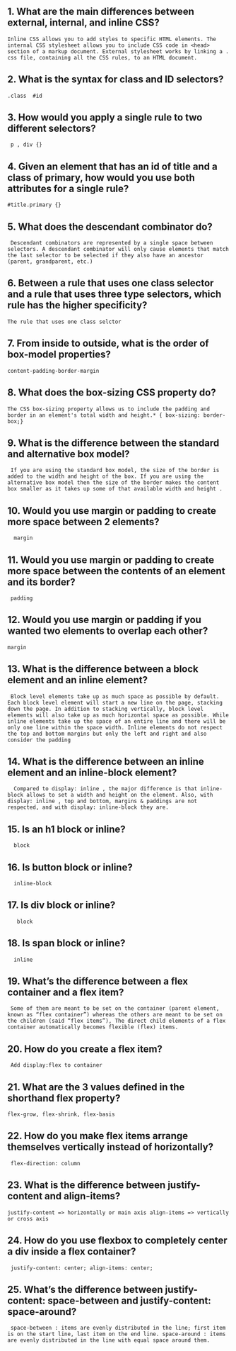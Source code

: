 ## 1. What are the main differences between external, internal, and inline CSS?
`Inline CSS allows you to add styles to specific HTML elements. The internal CSS stylesheet allows you to include CSS code in <head> section of a markup document. External stylesheet works by linking a . css file, containing all the CSS rules, to an HTML document.`

## 2. What is the syntax for class and ID selectors?
`.class  #id`

## 3. How would you apply a single rule to two different selectors?
` p , div {}`

## 4. Given an element that has an id of title and a class of primary, how would you use both attributes for a single rule?
 `#title.primary {}`

## 5. What does the descendant combinator do?
` Descendant combinators are represented by a single space between selectors. A descendant combinator will only cause elements that match the last selector to be selected if they also have an ancestor (parent, grandparent, etc.)`

## 6. Between a rule that uses one class selector and a rule that uses three type selectors, which rule has the higher specificity?
`The rule that uses one class selctor`

## 7. From inside to outside, what is the order of box-model properties?
`content-padding-border-margin`

## 8. What does the box-sizing CSS property do?
`The CSS box-sizing property allows us to include the padding and border in an element's total width and height.* { box-sizing: border-box;}`

## 9. What is the difference between the standard and alternative box model?
   ` If you are using the standard box model, the size of the border is added to the width and height of the box. If you are using the alternative box model then the size of the border makes the content box smaller as it takes up some of that available width and height .`

## 10. Would you use margin or padding to create more space between 2 elements?
  `  margin`

## 11. Would you use margin or padding to create more space between the contents of an element and its border?
   ` padding`

## 12. Would you use margin or padding if you wanted two elements to overlap each other?
`margin`

## 13. What is the difference between a block element and an inline element?
   ` Block level elements take up as much space as possible by default. Each block level element will start a new line on the page, stacking down the page. In addition to stacking vertically, block level elements will also take up as much horizontal space as possible. While inline elements take up the space of an entire line and there will be only one line within the space width. Inline elements do not respect the top and bottom margins but only the left and right and also consider the padding`

## 14. What is the difference between an inline element and an inline-block element?
  `  Compared to display: inline , the major difference is that inline-block allows to set a width and height on the element. Also, with display: inline , top and bottom, margins & paddings are not respected, and with display: inline-block they are.`

## 15. Is an h1 block or inline?
  `  block`

## 16. Is button block or inline?
  `  inline-block`

## 17. Is div block or inline?
 `   block`

## 18. Is span block or inline?
  `  inline`

## 19. What’s the difference between a flex container and a flex item?
   ` Some of them are meant to be set on the container (parent element, known as “flex container”) whereas the others are meant to be set on the children (said “flex items”), The direct child elements of a flex container automatically becomes flexible (flex) items.`

## 20. How do you create a flex item?
   ` Add display:flex to container`

## 21. What are the 3 values defined in the shorthand flex property?
`flex-grow, flex-shrink, flex-basis`

## 22. How do you make flex items arrange themselves vertically instead of horizontally?
   ` flex-direction: column`

## 23. What is the difference between justify-content and align-items?
`justify-content => horizontally or main axis
align-items => vertically or cross axis`

## 24. How do you use flexbox to completely center a div inside a flex container?
` justify-content: center;
align-items: center;`

## 25. What’s the difference between justify-content: space-between and justify-content: space-around?
   ` space-between : items are evenly distributed in the line; first item is on the start line, last item on the end line. space-around : items are evenly distributed in the line with equal space around them.`